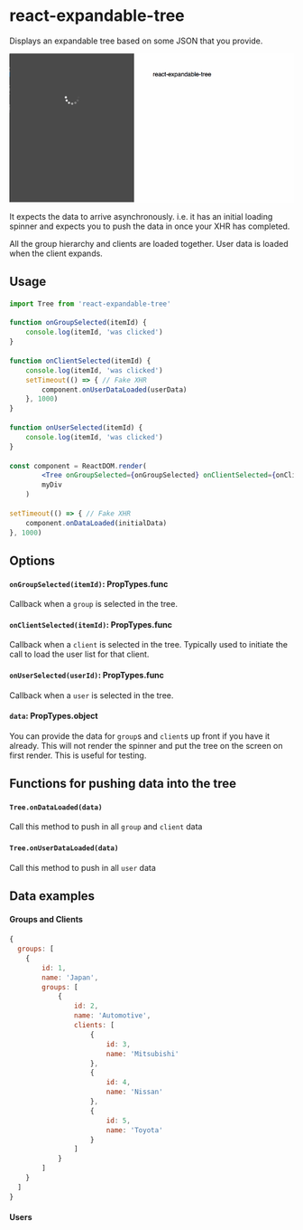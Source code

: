 # react-expandable-tree

Displays an expandable tree based on some JSON that you provide. 

![expandable tree gif](https://raw.githubusercontent.com/fauna5/react-expandable-tree/master/react-expandable-tree.gif)

It expects the data to arrive asynchronously. i.e. it has an initial loading spinner and expects you to push the data in once your XHR has completed. 

All the group hierarchy and clients are loaded together. User data is loaded when the client expands.

## Usage

```jsx
import Tree from 'react-expandable-tree'

function onGroupSelected(itemId) {
	console.log(itemId, 'was clicked')
}

function onClientSelected(itemId) {
    console.log(itemId, 'was clicked')
    setTimeout(() => { // Fake XHR
        component.onUserDataLoaded(userData)
    }, 1000)
}

function onUserSelected(itemId) {
	console.log(itemId, 'was clicked')
}

const component = ReactDOM.render(
		<Tree onGroupSelected={onGroupSelected} onClientSelected={onClientSelected} onUserSelected={onUserSelected}/>,
		myDiv
	)

setTimeout(() => { // Fake XHR
	component.onDataLoaded(initialData)
}, 1000)

```

## Options

#### `onGroupSelected(itemId)`: PropTypes.func

Callback when a `group` is selected in the tree.

#### `onClientSelected(itemId)`: PropTypes.func

Callback when a `client` is selected in the tree. Typically used to initiate the call to load the user list for that client.

#### `onUserSelected(userId)`: PropTypes.func

Callback when a `user` is selected in the tree.

#### `data`: PropTypes.object

You can provide the data for `group`s and `client`s up front if you have it already. This will not render the spinner and put the tree on the screen on first render. This is useful for testing.

## Functions for pushing data into the tree

#### `Tree.onDataLoaded(data)`

Call this method to push in all `group` and `client` data

#### `Tree.onUserDataLoaded(data)`

Call this method to push in all `user` data

## Data examples

#### Groups and Clients

```jsx
{
  groups: [
    {
        id: 1,
        name: 'Japan',
        groups: [
            {
                id: 2,
                name: 'Automotive',
                clients: [
                    {
                        id: 3,
                        name: 'Mitsubishi'
                    },
                    {
                        id: 4,
                        name: 'Nissan'
                    },
                    {
                        id: 5,
                        name: 'Toyota'
                    }
                ]
            }
        ]
    }
  ]
}                       
```

#### Users